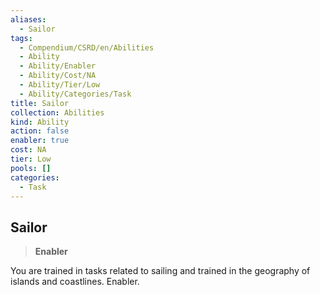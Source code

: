 ```yaml
---
aliases:
  - Sailor
tags:
  - Compendium/CSRD/en/Abilities
  - Ability
  - Ability/Enabler
  - Ability/Cost/NA
  - Ability/Tier/Low
  - Ability/Categories/Task
title: Sailor
collection: Abilities
kind: Ability
action: false
enabler: true
cost: NA
tier: Low
pools: []
categories:
  - Task
---
```

## Sailor  
>**Enabler**
  
You are trained in tasks related to sailing and trained in the geography of islands and coastlines. Enabler.